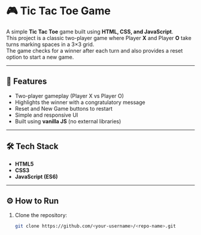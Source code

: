 # 🎮 Tic Tac Toe Game

A simple **Tic Tac Toe** game built using **HTML, CSS, and JavaScript**.  
This project is a classic two-player game where Player **X** and Player **O** take turns marking spaces in a 3×3 grid.  
The game checks for a winner after each turn and also provides a reset option to start a new game.

---

## 🚀 Features
- Two-player gameplay (Player X vs Player O)
- Highlights the winner with a congratulatory message
- Reset and New Game buttons to restart
- Simple and responsive UI
- Built using **vanilla JS** (no external libraries)

---

## 🛠️ Tech Stack
- **HTML5**
- **CSS3**
- **JavaScript (ES6)**

---

## ⚙️ How to Run
1. Clone the repository:
   ```bash
   git clone https://github.com/<your-username>/<repo-name>.git
